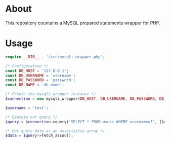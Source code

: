# About

This repository countains a MySQL prepared statements wrapper for PHP.

# Usage

```php
require __DIR__ . '/src/mysqli_wrapper.php';

/* Configuration */
const DB_HOST = '127.0.0.1';
const DB_USERNAME = 'username';
const DB_PASSWORD = 'password';
const DB_NAME = 'db name';

/* Create the mysqli_wrapper instance */
$connection = new mysqli_wrapper(DB_HOST, DB_USERNAME, DB_PASSWORD, DB_NAME);

$username = 'test';

/* Execute our query */
$query = $connection->query('SELECT * FROM users WHERE username=?', [$username]);

/* Get query data as an associative array */
$data = $query->fetch_assoc();
```
